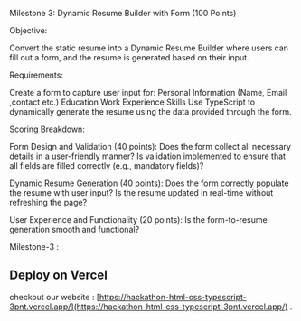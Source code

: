 
Milestone 3: Dynamic Resume Builder with Form (100 Points)

Objective:

Convert the static resume into a Dynamic Resume Builder where users can fill out a form, and the resume is generated based on their input.

Requirements:

Create a form to capture user input for:
Personal Information (Name, Email ,contact etc.)
Education
Work Experience
Skills
Use TypeScript to dynamically generate the resume using the data provided through the form.

Scoring Breakdown:

Form Design and Validation (40 points):
Does the form collect all necessary details in a user-friendly manner?
Is validation implemented to ensure that all fields are filled correctly (e.g., mandatory fields)?


Dynamic Resume Generation (40 points):
Does the form correctly populate the resume with user input?
Is the resume updated in real-time without refreshing the page?


User Experience and Functionality (20 points):
Is the form-to-resume generation smooth and functional?



Milestone-3 :
## Deploy on Vercel 

checkout our website :
[https://hackathon-html-css-typescript-3pnt.vercel.app/](https://hackathon-html-css-typescript-3pnt.vercel.app/) .